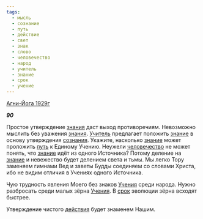 ```yaml
---
tags:
  - мысль
  - сознание
  - путь
  - действие
  - свет
  - знак
  - слово
  - человечество
  - народ
  - учитель
  - знание
  - срок
  - учение
---
```

[Агни-Йога 1929г](https://127.0.0.1:4002/agni/1929)

___90___

Простое утверждение [знания](../../../tags/#[знание](../../../tags/#знание)) даст выход противоречиям. Невозможно мыслить без уважения [знания](../../../tags/#[знание](../../../tags/#знание)). [Учитель](../../../tags/#учитель) предлагает положить [знание](../../../tags/#знание) в основу утверждения [сознания](../../../tags/#сознание). Укажите, насколько [знание](../../../tags/#знание) может проложить [путь](../../../tags/#путь) к Единому Учению. Неужели [человечество](../../../tags/#человечество) не может понять, что [знание](../../../tags/#знание) идёт из одного Источника? Потому деление на [знание](../../../tags/#знание) и невежество будет делением света и тьмы. Мы легко Тору заменяем гимнами Вед и заветы Будды соединяем со словами Христа, ибо не видим отличия в Учениях одного Источника.   

Чую трудность явления Моего без знаков [Учения](../../../tags/#учение) среди народа. Нужно разбросать среди малых зёрна [Учения](../../../tags/#учение). В [срок](../../../tags/#срок) эволюции зёрна всходят быстрее.   

Утверждение чистого [действия](../../../tags/#действие) будет знаменем Нашим.